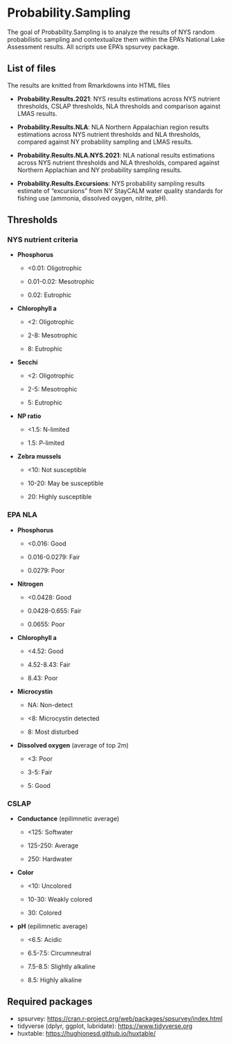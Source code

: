 
<!-- README.md is generated from README.Rmd. Please edit that file -->

# Probability.Sampling

<!-- badges: start -->
<!-- badges: end -->

The goal of Probability.Sampling is to analyze the results of NYS random
probabilistic sampling and contextualize them within the EPA’s National
Lake Assessment results. All scripts use EPA’s spsurvey package.

## List of files

The results are knitted from Rmarkdowns into HTML files

-   <b>Probability.Results.2021</b>: NYS results estimations across NYS
    nutrient thresholds, CSLAP thresholds, NLA thresholds and comparison
    against LMAS results.

-   <b>Probability.Results.NLA</b>: NLA Northern Appalachian region
    results estimations across NYS nutrient thresholds and NLA
    thresholds, compared against NY probability sampling and LMAS
    results.

-   <b>Probability.Results.NLA.NYS.2021</b>: NLA national results
    estimations across NYS nutrient thresholds and NLA thresholds,
    compared against Northern Applachian and NY probability sampling
    results.

-   <b>Probability.Results.Excursions</b>: NYS probability sampling
    results estimate of “excursions” from NY StayCALM water quality
    standards for fishing use (ammonia, dissolved oxygen, nitrite, pH).

## Thresholds

### NYS nutrient criteria

-   <b>Phosphorus</b>
    -   &lt;0.01: Oligotrophic

    -   0.01-0.02: Mesotrophic

    -   0.02: Eutrophic
-   <b>Chlorophyll a</b>
    -   &lt;2: Oligotrophic

    -   2-8: Mesotrophic

    -   8: Eutrophic
-   <b>Secchi</b>
    -   &lt;2: Oligotrophic

    -   2-5: Mesotrophic

    -   5: Eutrophic
-   <b>NP ratio</b>
    -   &lt;1.5: N-limited

    -   1.5: P-limited
-   <b>Zebra mussels</b>
    -   &lt;10: Not susceptible

    -   10-20: May be susceptible

    -   20: Highly susceptible

### EPA NLA

-   <b>Phosphorus</b>
    -   &lt;0.016: Good

    -   0.016-0.0279: Fair

    -   0.0279: Poor
-   <b>Nitrogen</b>
    -   &lt;0.0428: Good

    -   0.0428-0.655: Fair

    -   0.0655: Poor
-   <b>Chlorophyll a</b>
    -   &lt;4.52: Good

    -   4.52-8.43: Fair

    -   8.43: Poor
-   <b>Microcystin</b>
    -   NA: Non-detect

    -   &lt;8: Microcystin detected

    -   8: Most disturbed
-   <b>Dissolved oxygen</b> (average of top 2m)
    -   &lt;3: Poor

    -   3-5: Fair

    -   5: Good

### CSLAP

-   <b>Conductance</b> (epilimnetic average)
    -   &lt;125: Softwater

    -   125-250: Average

    -   250: Hardwater
-   <b>Color</b>
    -   &lt;10: Uncolored

    -   10-30: Weakly colored

    -   30: Colored
-   <b>pH</b> (epilimnetic average)
    -   &lt;6.5: Acidic

    -   6.5-7.5: Circumneutral

    -   7.5-8.5: Slightly alkaline

    -   8.5: Highly alkaline

## Required packages

-   spsurvey:
    <https://cran.r-project.org/web/packages/spsurvey/index.html>
-   tidyverse (dplyr, ggplot, lubridate): <https://www.tidyverse.org>
-   huxtable: <https://hughjonesd.github.io/huxtable/>
